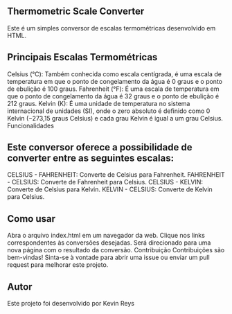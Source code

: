 ## Thermometric Scale Converter
Este é um simples conversor de escalas termométricas desenvolvido em HTML.

## Principais Escalas Termométricas
Celsius (°C): Também conhecida como escala centígrada, é uma escala de temperatura em que o ponto de congelamento da água é 0 graus e o ponto de ebulição é 100 graus.
Fahrenheit (°F): É uma escala de temperatura em que o ponto de congelamento da água é 32 graus e o ponto de ebulição é 212 graus.
Kelvin (K): É uma unidade de temperatura no sistema internacional de unidades (SI), onde o zero absoluto é definido como 0 Kelvin (−273,15 graus Celsius) e cada grau Kelvin é igual a um grau Celsius.
Funcionalidades

## Este conversor oferece a possibilidade de converter entre as seguintes escalas:
CELSIUS - FAHRENHEIT: Converte de Celsius para Fahrenheit.
FAHRENHEIT - CELSIUS: Converte de Fahrenheit para Celsius.
CELSIUS - KELVIN: Converte de Celsius para Kelvin.
KELVIN - CELSIUS: Converte de Kelvin para Celsius.

## Como usar
Abra o arquivo index.html em um navegador da web.
Clique nos links correspondentes às conversões desejadas.
Será direcionado para uma nova página com o resultado da conversão.
Contribuição
Contribuições são bem-vindas! Sinta-se à vontade para abrir uma issue ou enviar um pull request para melhorar este projeto.

## Autor
Este projeto foi desenvolvido por Kevin Reys
